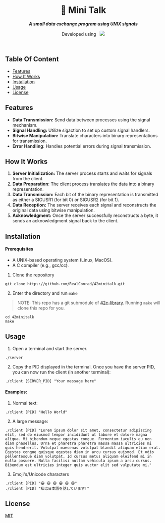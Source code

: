 <div align="center">
  <h1>
    📗 Mini Talk
  </h1>
  <p>
    <b><i>A small data exchange program using UNIX signals</i></b>
  </p>
  <p>
    Developed using&nbsp&nbsp
    <a href="https://skillicons.dev">
      <img src="https://skillicons.dev/icons?i=c,vscode,git" />
    </a>
  </p>
</div>

<br />

## Table Of Content
- [Features](#features)
- [How It Works](#how-it-works)
- [Installation](#installation)
- [Usage](#usage)
- [License](#license)

## Features
- **Data Transmission:** Send data between processes using the signal mechanism.
- **Signal Handling:** Utilize sigaction to set up custom signal handlers.
- **Bitwise Manipulation:** Translate characters into binary representations for transmission.
- **Error Handling:** Handles potential errors during signal transmission.

## How It Works
1. **Server Initialization:** The server process starts and waits for signals from the client.
2. **Data Preparation:** The client process translates the data into a binary representation.
3. **Data Transmission:** Each bit of the binary representation is transmitted as either a SIGUSR1 (for bit 0) or SIGUSR2 (for bit 1).
4. **Data Reception:** The server receives each signal and reconstructs the original data using bitwise manipulation.
5. **Acknowledgment:** Once the server successfully reconstructs a byte, it sends an acknowledgment signal back to the client.

## Installation
#### Prerequisites
- A UNIX-based operating system (Linux, MacOS).
- A C compiler (e.g., gcc/cc).

1. Clone the repository
```shell
git clone https://github.com/RealConrad/42minitalk.git
```
2. Enter the directory and run `make`
> NOTE: This repo has a git submodule of [42c-library](https://github.com/RealConrad/42c-library). Running `make` will clone this repo for you.
```shell
cd 42minitalk
make
```

## Usage
1. Open a terminal and start the server.
```shell
./server
```
2. Copy the PID displayed in the terminal. Once you have the server PID, you can now run the client (in another terminal):
```shell
./client [SERVER_PID] "Your message here"
```

#### Examples:
1. Normal text:
```shell
./client [PID] "Hello World"
```
2. A large message:
```shell
./client [PID] "Lorem ipsum dolor sit amet, consectetur adipiscing elit, sed do eiusmod tempor incididunt ut labore et dolore magna aliqua. Mi bibendum neque egestas congue. Fermentum iaculis eu non diam phasellus. Urna et pharetra pharetra massa massa ultricies mi quis hendrerit. Volutpat maecenas volutpat blandit aliquam etiam erat. Egestas congue quisque egestas diam in arcu cursus euismod. Et odio pellentesque diam volutpat. Id cursus metus aliquam eleifend mi in nulla posuere. Nulla facilisi nullam vehicula ipsum a arcu cursus. Bibendum est ultricies integer quis auctor elit sed vulputate mi."
```

3. Emoji's/Unicode characters
```shell
./client [PID] "😀 😃 😄 😁 😆 😅"
./client [PID] "私は日本語を話しています!"
```

## License
[MIT](https://choosealicense.com/licenses/mit/)
